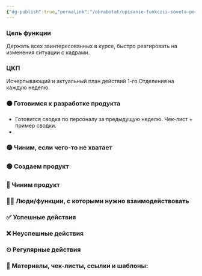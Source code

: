```yaml
---
{"dg-publish":true,"permalink":"/obrabotat/opisanie-funkczii-soveta-po-najmu/"}
---
```



### Цель функции
Держать всех заинтересованных в курсе, быстро реагировать на изменения ситуации с кадрами.
### ЦКП
Исчерпывающий и актуальный план действий 1-го Отделения на каждую неделю.
### 🟠 Готовимся к разработке продукта
- Готовится сводка по персоналу за предыдущую неделю. Чек-лист + пример сводки.
- 


### 🟡 Чиним, если чего-то не хватает
### 🟢 Создаем продукт
### 🔵 Чиним продукт
### 🧗‍♀️ Люди/функции, с которыми нужно взаимодействовать
### ✅ Успешные действия
### ❌ Неуспешные действия
### ⏲ Регулярные действия
### 📃 Материалы, чек-листы, ссылки и шаблоны:
